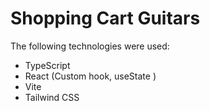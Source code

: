 # Shopping Cart Guitars



The following technologies were used: 
- TypeScript
- React (Custom hook, useState )
- Vite
- Tailwind CSS